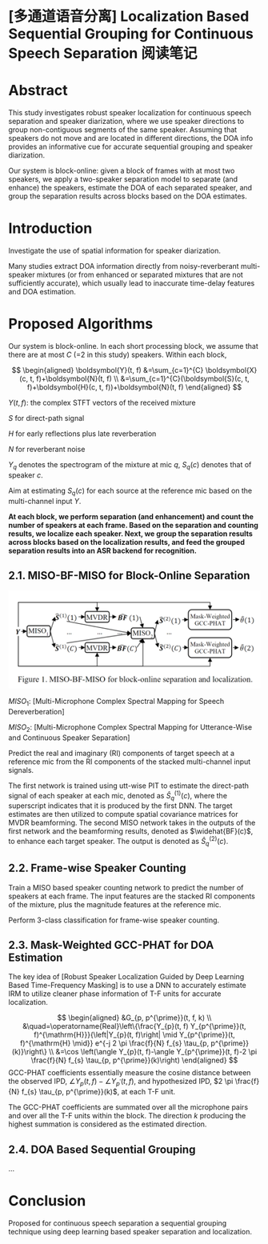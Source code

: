 # [多通道语音分离] Localization Based Sequential Grouping for Continuous Speech Separation 阅读笔记

# Abstract
This study investigates robust speaker localization for continuous speech separation and speaker diarization, where we use speaker directions to group non-contiguous segments of the same speaker. Assuming that speakers do not move and are located in different directions, the DOA info provides an informative cue for accurate sequential grouping and speaker diarization.

Our system is block-online: given a block of frames with at most two speakers, we apply a two-speaker separation model to separate (and enhance) the speakers, estimate the DOA of each separated speaker, and group the separation results across blocks based on the DOA estimates.

# Introduction
Investigate the use of spatial information for speaker diarization.

Many studies extract DOA information directly from noisy-reverberant multi-speaker mixtures (or from enhanced or separated mixtures that are not sufficiently accurate), which usually lead to inaccurate time-delay features and DOA estimation.

# Proposed Algorithms
Our system is block-online. In each short processing block, we assume that there are at most $C$ (=2 in this study) speakers. Within each block,

$$
\begin{aligned}
\boldsymbol{Y}(t, f) &=\sum_{c=1}^{C} \boldsymbol{X}(c, t, f)+\boldsymbol{N}(t, f) \\
&=\sum_{c=1}^{C}(\boldsymbol{S}(c, t, f)+\boldsymbol{H}(c, t, f))+\boldsymbol{N}(t, f)
\end{aligned}
$$

$Y(t,f)$: the complex STFT vectors of the received mixture

$S$ for direct-path signal

$H$ for early reflections plus late reverberation

$N$ for reverberant noise

$Y_q$ denotes the spectrogram of the mixture at mic $q$, $S_q(c)$ denotes that of speaker $c$.

Aim at estimating $S_q(c)$ for each source at the reference mic based on the multi-channel input $Y$.

**At each block, we perform separation (and enhancement) and count the number of speakers at each frame. Based on the separation and counting results, we localize each speaker. Next, we group the separation results across blocks based on the localization results, and feed the grouped separation results into an ASR backend for recognition.**

## 2.1. MISO-BF-MISO for Block-Online Separation

![](https://raw.githubusercontent.com/FYJNEVERFOLLOWS/Picture-Bed/main/202205/20220606154935.png)

$MISO_1$: [Multi-Microphone Complex Spectral Mapping for Speech Dereverberation]

$MISO_2$: [Multi-Microphone Complex Spectral Mapping for Utterance-Wise  and Continuous Speaker Separation]

Predict the real and imaginary (RI) components of target speech at a reference mic from the RI components of the stacked multi-channel input signals.

The first network is trained using utt-wise PIT to estimate the direct-path signal of each speaker at each mic, denoted as $\hat{S}_q^{(1)}(c)$, where the superscript indicates that it is produced by the first DNN. The target estimates are then utilized to compute spatial covariance matrices for MVDR beamforming. The second MISO network takes in the outputs of the first network and the beamforming results, denoted as $\widehat{BF}(c)$, to enhance each target speaker. The output is denoted as $\hat{S}_q^{(2)}(c)$.

## 2.2. Frame-wise Speaker Counting
Train a MISO based speaker counting network to predict the number of speakers at each frame. The input features are the stacked RI components of the mixture, plus the magnitude features at the reference mic.

Perform 3-class classification for frame-wise speaker counting.

## 2.3. Mask-Weighted GCC-PHAT for DOA Estimation
The key idea of [Robust Speaker Localization Guided by Deep Learning Based Time-Frequency Masking] is to use a DNN to accurately estimate IRM to utilize cleaner phase information of T-F units for accurate localization.

$$
\begin{aligned}
&G_{p, p^{\prime}}(t, f, k) \\
&\quad=\operatorname{Real}\left\{\frac{Y_{p}(t, f) Y_{p^{\prime}}(t, f)^{\mathrm{H}}}{\left|Y_{p}(t, f)\right| \mid Y_{p^{\prime}}(t, f)^{\mathrm{H} \mid}} e^{-j 2 \pi \frac{f}{N} f_{s} \tau_{p, p^{\prime}}(k)}\right\} \\
&=\cos \left(\angle Y_{p}(t, f)-\angle Y_{p^{\prime}}(t, f)-2 \pi \frac{f}{N} f_{s} \tau_{p, p^{\prime}}(k)\right)
\end{aligned}
$$
GCC-PHAT coefficients essentially measure the cosine distance between the observed IPD, $\angle Y_{p}(t, f)-\angle Y_{p^{\prime}}(t, f)$, and hypothesized IPD, $2 \pi \frac{f}{N} f_{s} \tau_{p, p^{\prime}}(k)$, at each T-F unit.

The GCC-PHAT coefficients are summated over all the microphone pairs and over all the T-F units within the block. The direction $k$ producing the highest summation is considered as the estimated direction.

## 2.4. DOA Based Sequential Grouping
...

# Conclusion
Proposed for continuous speech separation a sequential grouping technique using deep learning based speaker separation and localization.